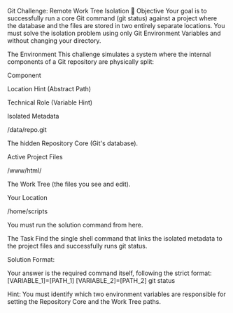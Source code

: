 Git Challenge: Remote Work Tree Isolation
🎯 Objective
Your goal is to successfully run a core Git command (git status) against a project where the database and the files are stored in two entirely separate locations. You must solve the isolation problem using only Git Environment Variables and without changing your directory.

The Environment
This challenge simulates a system where the internal components of a Git repository are physically split:

Component

Location Hint (Abstract Path)

Technical Role (Variable Hint)

Isolated Metadata

/data/repo.git

The hidden Repository Core (Git's database).

Active Project Files

/www/html/

The Work Tree (the files you see and edit).

Your Location

/home/scripts

You must run the solution command from here.

The Task
Find the single shell command that links the isolated metadata to the project files and successfully runs git status.

Solution Format:

Your answer is the required command itself, following the strict format:
[VARIABLE_1]=[PATH_1] [VARIABLE_2]=[PATH_2] git status

Hint: You must identify which two environment variables are responsible for setting the Repository Core and the Work Tree paths.
